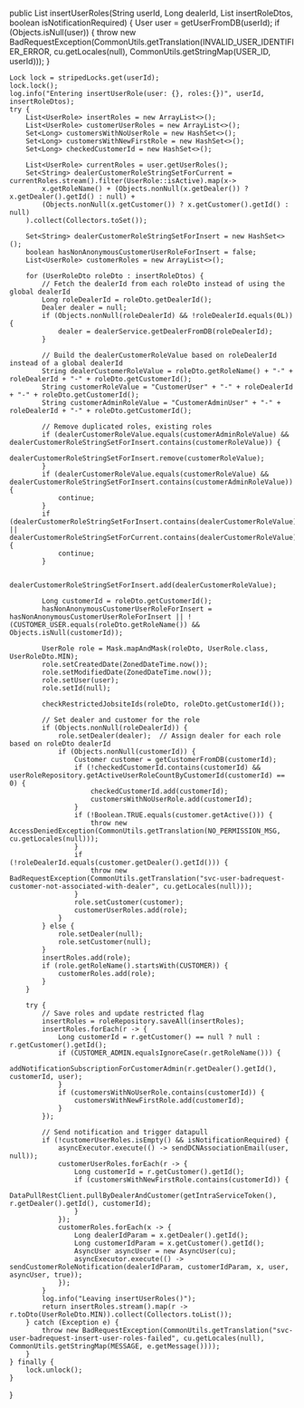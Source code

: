 public List<UserRoleDto> insertUserRoles(String userId, Long dealerId, List<UserRoleDto> insertRoleDtos, boolean isNotificationRequired) {
    User user = getUserFromDB(userId);
    if (Objects.isNull(user)) {
        throw new BadRequestException(CommonUtils.getTranslation(INVALID_USER_IDENTIFIER_ERROR, cu.getLocales(null), CommonUtils.getStringMap(USER_ID, userId)));
    }
    
    Lock lock = stripedLocks.get(userId);
    lock.lock();
    log.info("Entering insertUserRole(user: {}, roles:{})", userId, insertRoleDtos);
    try {
        List<UserRole> insertRoles = new ArrayList<>();
        List<UserRole> customerUserRoles = new ArrayList<>();
        Set<Long> customersWithNoUserRole = new HashSet<>();
        Set<Long> customersWithNewFirstRole = new HashSet<>();
        Set<Long> checkedCustomerId = new HashSet<>();

        List<UserRole> currentRoles = user.getUserRoles();
        Set<String> dealerCustomerRoleStringSetForCurrent = currentRoles.stream().filter(UserRole::isActive).map(x->
            x.getRoleName() + (Objects.nonNull(x.getDealer()) ? x.getDealer().getId() : null) + 
            (Objects.nonNull(x.getCustomer()) ? x.getCustomer().getId() : null)
        ).collect(Collectors.toSet());
        
        Set<String> dealerCustomerRoleStringSetForInsert = new HashSet<>();
        boolean hasNonAnonymousCustomerUserRoleForInsert = false;
        List<UserRole> customerRoles = new ArrayList<>();

        for (UserRoleDto roleDto : insertRoleDtos) {
            // Fetch the dealerId from each roleDto instead of using the global dealerId
            Long roleDealerId = roleDto.getDealerId();
            Dealer dealer = null;
            if (Objects.nonNull(roleDealerId) && !roleDealerId.equals(0L)) {
                dealer = dealerService.getDealerFromDB(roleDealerId);
            }

            // Build the dealerCustomerRoleValue based on roleDealerId instead of a global dealerId
            String dealerCustomerRoleValue = roleDto.getRoleName() + "-" + roleDealerId + "-" + roleDto.getCustomerId();
            String customerRoleValue = "CustomerUser" + "-" + roleDealerId + "-" + roleDto.getCustomerId();
            String customerAdminRoleValue = "CustomerAdminUser" + "-" + roleDealerId + "-" + roleDto.getCustomerId();

            // Remove duplicated roles, existing roles
            if (dealerCustomerRoleValue.equals(customerAdminRoleValue) && dealerCustomerRoleStringSetForInsert.contains(customerRoleValue)) {
                dealerCustomerRoleStringSetForInsert.remove(customerRoleValue);
            }
            if (dealerCustomerRoleValue.equals(customerRoleValue) && dealerCustomerRoleStringSetForInsert.contains(customerAdminRoleValue)) {
                continue;
            }
            if (dealerCustomerRoleStringSetForInsert.contains(dealerCustomerRoleValue) || dealerCustomerRoleStringSetForCurrent.contains(dealerCustomerRoleValue)) {
                continue;
            }

            dealerCustomerRoleStringSetForInsert.add(dealerCustomerRoleValue);

            Long customerId = roleDto.getCustomerId();
            hasNonAnonymousCustomerUserRoleForInsert = hasNonAnonymousCustomerUserRoleForInsert || !(CUSTOMER_USER.equals(roleDto.getRoleName()) && Objects.isNull(customerId));

            UserRole role = Mask.mapAndMask(roleDto, UserRole.class, UserRoleDto.MIN);
            role.setCreatedDate(ZonedDateTime.now());
            role.setModifiedDate(ZonedDateTime.now());
            role.setUser(user);
            role.setId(null);

            checkRestrictedJobsiteIds(roleDto, roleDto.getCustomerId());

            // Set dealer and customer for the role
            if (Objects.nonNull(roleDealerId)) {
                role.setDealer(dealer);  // Assign dealer for each role based on roleDto dealerId
                if (Objects.nonNull(customerId)) {
                    Customer customer = getCustomerFromDB(customerId);
                    if (!checkedCustomerId.contains(customerId) && userRoleRepository.getActiveUserRoleCountByCustomerId(customerId) == 0) {
                        checkedCustomerId.add(customerId);
                        customersWithNoUserRole.add(customerId);
                    }
                    if (!Boolean.TRUE.equals(customer.getActive())) {
                        throw new AccessDeniedException(CommonUtils.getTranslation(NO_PERMISSION_MSG, cu.getLocales(null)));
                    }
                    if (!roleDealerId.equals(customer.getDealer().getId())) {
                        throw new BadRequestException(CommonUtils.getTranslation("svc-user-badrequest-customer-not-associated-with-dealer", cu.getLocales(null)));
                    }
                    role.setCustomer(customer);
                    customerUserRoles.add(role);
                }
            } else {
                role.setDealer(null);
                role.setCustomer(null);
            }
            insertRoles.add(role);
            if (role.getRoleName().startsWith(CUSTOMER)) {
                customerRoles.add(role);
            }
        }

        try {
            // Save roles and update restricted flag
            insertRoles = roleRepository.saveAll(insertRoles);
            insertRoles.forEach(r -> {
                Long customerId = r.getCustomer() == null ? null : r.getCustomer().getId();
                if (CUSTOMER_ADMIN.equalsIgnoreCase(r.getRoleName())) {
                    addNotificationSubscriptionForCustomerAdmin(r.getDealer().getId(), customerId, user);
                }
                if (customersWithNoUserRole.contains(customerId)) {
                    customersWithNewFirstRole.add(customerId);
                }
            });

            // Send notification and trigger datapull
            if (!customerUserRoles.isEmpty() && isNotificationRequired) {
                asyncExecutor.execute(() -> sendDCNAssociationEmail(user, null));
                customerUserRoles.forEach(r -> {
                    Long customerId = r.getCustomer().getId();
                    if (customersWithNewFirstRole.contains(customerId)) {
                        DataPullRestClient.pullByDealerAndCustomer(getIntraServiceToken(), r.getDealer().getId(), customerId);
                    }
                });
                customerRoles.forEach(x -> {
                    Long dealerIdParam = x.getDealer().getId();
                    Long customerIdParam = x.getCustomer().getId();
                    AsyncUser asyncUser = new AsyncUser(cu);
                    asyncExecutor.execute(() -> sendCustomerRoleNotification(dealerIdParam, customerIdParam, x, user, asyncUser, true));
                });
            }
            log.info("Leaving insertUserRoles()");
            return insertRoles.stream().map(r -> r.toDto(UserRoleDto.MIN)).collect(Collectors.toList());
        } catch (Exception e) {
            throw new BadRequestException(CommonUtils.getTranslation("svc-user-badrequest-insert-user-roles-failed", cu.getLocales(null), CommonUtils.getStringMap(MESSAGE, e.getMessage())));
        }
    } finally {
        lock.unlock();
    }
}
